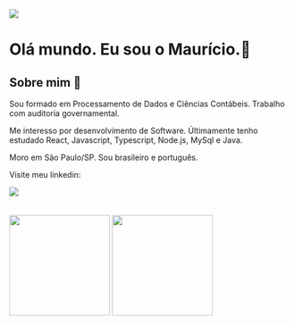 <img src="./assets/images/banner.gif">

# Olá mundo. Eu sou o Maurício.👋
## Sobre mim :bearded_person:
<p>Sou formado em Processamento de Dados e Ciências Contábeis. Trabalho com auditoria governamental.</p>
<p>Me interesso por desenvolvimento de Software. Últimamente tenho estudado React, Javascript, Typescript, Node.js, MySql e Java.</p>
<p>Moro em São Paulo/SP. Sou brasileiro e português.</p>
<p>Visite meu linkedin: </p>

<div>
<a href="https://www.linkedin.com/in/mauricio-mds" ><img src="https://img.shields.io/badge/-LinkedIn-%230077B5?style=for-the-badge&logo=linkedin&logoColor=white"></a>   
</div>
<br/>
<!--
## Tabela de Conteúdo
## Projetos de destaque
-->

<br/>
<div>
<a src="https://github.com/Mauricio-MdS">
<img height="180em" src="https://github-readme-stats.vercel.app/api/top-langs/?username=Mauricio-MdS&layout=compact&langs_count=7&theme=dracula"/>
<img height="180em" src="https://github-readme-stats.vercel.app/api?username=Mauricio-MdS&show_icons=true&theme=dracula&include_all_commits=true&count_private=true&hide=stars,prs,issues,contribs"/>
</a>
</div>
